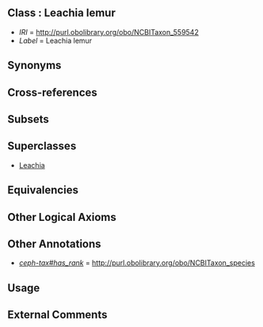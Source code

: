 
## Class : Leachia lemur

 * *IRI* = http://purl.obolibrary.org/obo/NCBITaxon_559542
 * *Label* = Leachia lemur

## Synonyms


## Cross-references


## Subsets


## Superclasses

 * [Leachia](../../NCBITaxon/61/NCBITaxon_34561.md)

## Equivalencies


## Other Logical Axioms


## Other Annotations

 * *[ceph-tax#has_rank](../../ceph-tax#has/nk/ceph-tax#has_rank.md)* = http://purl.obolibrary.org/obo/NCBITaxon_species

## Usage


## External Comments

